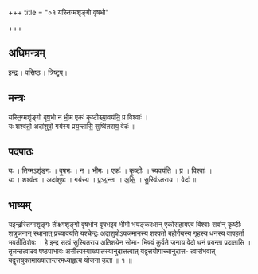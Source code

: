 +++
title = "०१ यस्तिग्मशृङ्गो वृषभो"

+++
## अधिमन्त्रम्
इन्द्रः। वसिष्ठः। त्रिष्टुप्।

## मन्त्रः
यस्ति॒ग्मशृ॑ङ्गो वृष॒भो न भी॒म एकः॑ कृ॒ष्टीश्च्या॒वय॑ति॒ प्र विश्वाः॑ ।  
यः शश्व॑तो॒ अदा॑शुषो॒ गय॑स्य प्रय॒न्तासि॒ सुष्वि॑तराय॒ वेदः॑ ॥

## पदपाठः
यः । ति॒ग्मऽशृ॑ङ्गः । वृ॒ष॒भः । न । भी॒मः । एकः॑ । कृ॒ष्टीः । च्य॒वय॑ति । प्र । विश्वाः॑ ।  
यः । शश्व॑तः । अदा॑शुषः । गय॑स्य । प्र॒ऽय॒न्ता । अ॒सि॒ । सु॒स्वि॑ऽतराय । वेदः॑ ॥

## भाष्यम्
यइन्द्रस्तिग्मशृङ्गः तीक्ष्णशृङ्गो वृषभोन वृषभइव भीमो भयङ्करःसन् एकोसहायएव विश्वाः सर्वान् कृष्टीः शत्रुजनान् स्थानात् प्रच्यावयति यश्चेन्द्रः अदाशुषोऽयजमानस्य शश्वतो बहोर्गयस्य गृहस्य धनस्य वापहर्ता भवतीतिशेषः । हे इन्द्र सत्वं सुस्वितराय अतिशयेन सोमा- भिषवं कुर्वते जनाय वेदो धनं प्रयन्ता प्रदातासि । तृन्नन्तत्वादव षष्ठ्याभावः असीत्यस्याख्यातस्यानुदात्तत्वात् यद्वृत्तयोगाच्चानुदात्त- त्वासंभवात् यद्वृत्तयुक्तमाख्यातान्तरमध्याहृत्य योजना कृता ॥ १ ॥